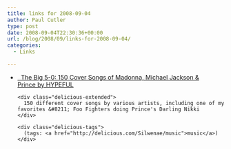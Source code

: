 ```yaml
---
title: links for 2008-09-04
author: Paul Cutler
type: post
date: 2008-09-04T22:30:36+00:00
url: /blog/2008/09/links-for-2008-09-04/
categories:
  - Links

---
```

<ul class="delicious">
  <li>
    <div class="delicious-link">
      <a href="http://www.hypeful.com/2008/09/04/the-big-5-0-150-cover-songs-of-madonna-michael-jackson-prince/">  The Big 5-0: 150 Cover Songs of Madonna, Michael Jackson & Prince by HYPEFUL</a>
    </div>
    
    <div class="delicious-extended">
      150 different cover songs by various artists, including one of my favorites &#8211; Foo Fighters doing Prince's Darling Nikki
    </div>
    
    <div class="delicious-tags">
      (tags: <a href="http://delicious.com/Silwenae/music">music</a>)
    </div>
  </li>
</ul>
